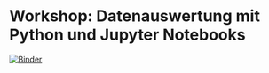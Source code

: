 # Workshop: Datenauswertung mit Python und Jupyter Notebooks

[![Binder](https://mybinder.org/badge_logo.svg)](https://mybinder.org/v2/gh/carlowenig/jDPG-Workshop-Datenauswertung/HEAD?labpath=Skript.ipynb)